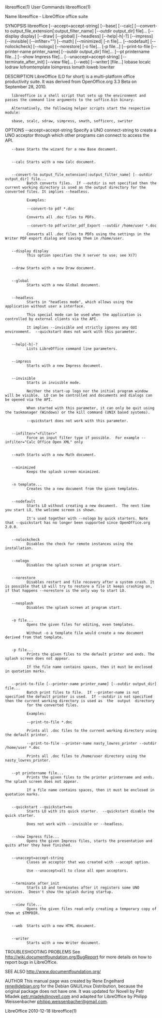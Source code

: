 libreoffice(1)                                                                                  User Commands                                                                                  libreoffice(1)



Name
       libreoffice - LibreOffice office suite


SYNOPSIS
       libreoffice  [--accept=accept-string]  [--base] [--calc] [--convert-to output_file_extension[:output_filter_name] [--outdir output_dir] file]...  [--display display] [--draw] [--global] [--headless]
       [--help|-h|-?]  [--impress]  [--invisible]  [--infilter="<filter>"]  [--math]  [--minimized]  [-n  file]...  [--nodefault]  [--nolockcheck]  [--nologo]  [--norestore]  [-o  file]...   [-p   file...]
       [--print-to-file  [--printer-name  printer_name]  [--outdir  output_dir]  file]...   [--pt  printername file...]  [--show Impress file]... [--unaccept=accept-string] [--terminate_after_init] [--view
       file]... [--web] [--writer]  [file...]
       lobase
       localc
       lodraw
       lofromtemplate
       loimpress
       lomath
       loweb
       lowriter


DESCRIPTION
       LibreOffice (LO for short) is a multi-platform office productivity suite.  It was derived from OpenOffice.org 3.3 Beta on September 28, 2010.

       libreoffice is a shell script that sets up the environment and passes the command line arguments to the soffice.bin binary.

       Alternatively, the following helper scripts start the respective module:

       sbase, scalc, sdraw, simpress, smath, sofficerc, swriter


OPTIONS
       --accept=accept-string
              Specify a UNO connect-string to create a UNO acceptor through which other programs can connect to access the API.


       --base Starts the wizard for a new Base document.


       --calc Starts with a new Calc document.


       --convert-to output_file_extension[:output_filter_name] [--outdir output_dir] file...
              Batch converts files.  If --outdir is not specified then the current working directory is used as the output directory for the converted files. It implies --headless.

              Examples:

              --convert-to pdf *.doc

              Converts all .doc files to PDFs.

              --convert-to pdf:writer_pdf_Export --outdir /home/user *.doc

              Converts all .doc files to PDFs using the settings in the Writer PDF export dialog and saving them in /home/user.


       --display display
              This option specifies the X server to use; see X(7)


       --draw Starts with a new Draw document.


       --global
              Starts with a new Global document.


       --headless
              Starts in "headless mode", which allows using the application without user a interface.

              This special mode can be used when the application is controlled by external clients via the API.

              It implies --invisible and strictly ignores any GUI environment.  --quickstart does not work with this parameter.


       --help|-h|-?
              Lists LibreOffice command line parameters.


       --impress
              Starts with a new Impress document.


       --invisible
              Starts in invisible mode.

              Neither the start-up logo nor the initial program window will be visible.  LO can be controlled and documents and dialogs can be opened via the API.

              When started with this parameter, it can only be quit using the taskmanager (Windows) or the kill command (UNIX based systems).

              --quickstart does not work with this parameter.


       --infilter="<filter>"
              Force an input filter type if possible.  For example --infilter="Calc Office Open XML" only


       --math Starts with a new Math document.


       --minimized
              Keeps the splash screen minimized.


       -n template...
              Creates the a new document from the given templates.


       --nodefault
              Starts LO without creating a new document.  The next time you start LO, the welcome screen is shown.

              It's used together with --nologo by quick starters. Note that --quickstart has no longer been supported since OpenOffice.org 2.0.0.


       --nolockcheck
              Disables the check for remote instances using the installation.


       --nologo
              Disables the splash screen at program start.


       --norestore
              Disables restart and file recovery after a system crash. It is possible that LO will try to restore a file it keeps crashing on, if that happens --norestore is the only way to start LO.


       --nosplash
              Disables the splash screen at program start.


       -o file...
              Opens the given files for editing, even templates.

              Without -o a template file would create a new document derived from that template.


       -p file...
              Prints the given files to the default printer and ends. The splash screen does not appear.

              If the file name contains spaces, then it must be enclosed in quotation marks.


       --print-to-file [--printer-name printer_name] [--outdir output_dir] file...
              Batch print files to file.  If --printer-name is not specified the default printer is used.  If --outdir is not specified then the current working directory is used as  the  output  directory
              for the converted files.

              Examples:

              --print-to-file *.doc

              Prints all .doc files to the current working directory using the default printer.

              --print-to-file --printer-name nasty_lowres_printer --outdir /home/user *.doc

              Prints all .doc files to /home/user directory using the nasty_lowres_printer.


       --pt printername file...
              Prints the given files to the printer printername and ends. The splash screen does not appear.

              If a file name contains spaces, then it must be enclosed in quotation marks.


       --quickstart --quickstart=no
              Starts LO with its quick starter.  --quickstart disable the quick starter.

              Does not work with --invisible or --headless.


       --show Impress file...
              Opens the given Impress files, starts the presentation and quits after they have finished.


       --unaccept=accept-string
              Closes an acceptor that was created with --accept option.

              Use --unaccept=all to close all open acceptors.


       --terminate_after_init
              Starts LO and terminates after it registers some UNO services.  Doesn't show the splash during startup.


       --view file...
              Opens the given files read-only creating a temporary copy of them at $TMPDIR.


       --web  Starts with a new HTML document.


       --writer
              Starts with a new Writer document.


TROUBLESHOOTING PROBLEMS
       See http://wiki.documentfoundation.org/BugReport for more details on how to report bugs in LibreOffice.

SEE ALSO
       http://www.documentfoundation.org/


AUTHOR
       This  manual  page  was  created  by  Rene Engelhard <rene@debian.org> for the Debian GNU/Linux Distribution, because the original package does not have one. It was updated for Novell by Petr Mladek
       <petr.mladek@novell.com> and adapted for LibreOffice by Philipp Weissenbacher <philipp.weissenbacher@gmail.com>.



LibreOffice                                                                                       2010-12-18                                                                                   libreoffice(1)
